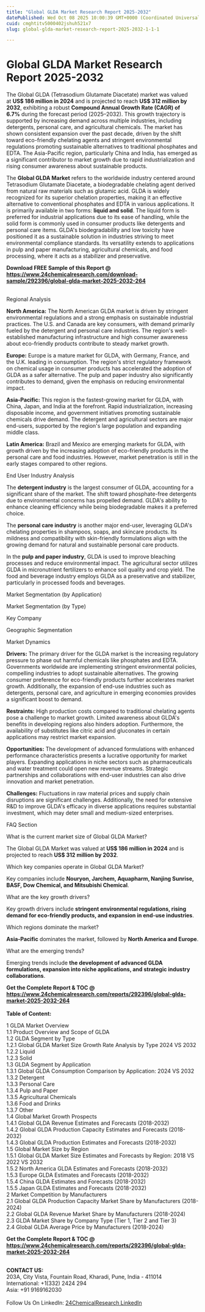 ```yaml
---
title: "Global GLDA Market Research Report 2025-2032"
datePublished: Wed Oct 08 2025 10:00:39 GMT+0000 (Coordinated Universal Time)
cuid: cmghtitv5000402jshuh521x7
slug: global-glda-market-research-report-2025-2032-1-1-1

---
```


# Global GLDA Market Research Report 2025-2032

<p>The Global GLDA (Tetrasodium Glutamate Diacetate) market was valued at <strong>US$ 186 million in 2024</strong> and is projected to reach <strong>US$ 312 million by 2032</strong>, exhibiting a robust <strong>Compound Annual Growth Rate (CAGR) of 6.7%</strong> during the forecast period (2025–2032). This growth trajectory is supported by increasing demand across multiple industries, including detergents, personal care, and agricultural chemicals. The market has shown consistent expansion over the past decade, driven by the shift toward eco-friendly chelating agents and stringent environmental regulations promoting sustainable alternatives to traditional phosphates and EDTA. The Asia-Pacific region, particularly China and India, has emerged as a significant contributor to market growth due to rapid industrialization and rising consumer awareness about sustainable products.</p><p>
</p><p>The <strong>Global GLDA Market</strong> refers to the worldwide industry centered around Tetrasodium Glutamate Diacetate, a biodegradable chelating agent derived from natural raw materials such as glutamic acid. GLDA is widely recognized for its superior chelation properties, making it an effective alternative to conventional phosphates and EDTA in various applications. It is primarily available in two forms: <strong>liquid and solid</strong>. The liquid form is preferred for industrial applications due to its ease of handling, while the solid form is commonly used in consumer products like detergents and personal care items. GLDA's biodegradability and low toxicity have positioned it as a sustainable solution in industries striving to meet environmental compliance standards. Its versatility extends to applications in pulp and paper manufacturing, agricultural chemicals, and food processing, where it acts as a stabilizer and preservative.</p><div><b>Download FREE Sample of this Report @ 
            <a href="https://www.24chemicalresearch.com/download-sample/292396/global-glda-market-2025-2032-264">
            https://www.24chemicalresearch.com/download-sample/292396/global-glda-market-2025-2032-264</a></b></div><br><p>
Regional Analysis</p><p>
</p><p><strong>North America:</strong> The North American GLDA market is driven by stringent environmental regulations and a strong emphasis on sustainable industrial practices. The U.S. and Canada are key consumers, with demand primarily fueled by the detergent and personal care industries. The region's well-established manufacturing infrastructure and high consumer awareness about eco-friendly products contribute to steady market growth.</p><p>
</p><p><strong>Europe:</strong> Europe is a mature market for GLDA, with Germany, France, and the U.K. leading in consumption. The region's strict regulatory framework on chemical usage in consumer products has accelerated the adoption of GLDA as a safer alternative. The pulp and paper industry also significantly contributes to demand, given the emphasis on reducing environmental impact.</p><p>
</p><p><strong>Asia-Pacific:</strong> This region is the fastest-growing market for GLDA, with China, Japan, and India at the forefront. Rapid industrialization, increasing disposable income, and government initiatives promoting sustainable chemicals drive demand. The detergent and agricultural sectors are major end-users, supported by the region's large population and expanding middle class.</p><p>
</p><p><strong>Latin America:</strong> Brazil and Mexico are emerging markets for GLDA, with growth driven by the increasing adoption of eco-friendly products in the personal care and food industries. However, market penetration is still in the early stages compared to other regions.</p><p>
End User Industry Analysis</p><p>
</p><p>The <strong>detergent industry</strong> is the largest consumer of GLDA, accounting for a significant share of the market. The shift toward phosphate-free detergents due to environmental concerns has propelled demand. GLDA's ability to enhance cleaning efficiency while being biodegradable makes it a preferred choice.</p><p>
</p><p>The <strong>personal care industry</strong> is another major end-user, leveraging GLDA's chelating properties in shampoos, soaps, and skincare products. Its mildness and compatibility with skin-friendly formulations align with the growing demand for natural and sustainable personal care products.</p><p>
</p><p>In the <strong>pulp and paper industry</strong>, GLDA is used to improve bleaching processes and reduce environmental impact. The agricultural sector utilizes GLDA in micronutrient fertilizers to enhance soil quality and crop yield. The food and beverage industry employs GLDA as a preservative and stabilizer, particularly in processed foods and beverages.</p><p>
Market Segmentation (by Application)</p><p>
</p><p>
Market Segmentation (by Type)</p><p>
</p><p>
Key Company</p><p>
</p><p>
Geographic Segmentation</p><p>
</p><p>
Market Dynamics</p><p>
</p><p><strong>Drivers:</strong> The primary driver for the GLDA market is the increasing regulatory pressure to phase out harmful chemicals like phosphates and EDTA. Governments worldwide are implementing stringent environmental policies, compelling industries to adopt sustainable alternatives. The growing consumer preference for eco-friendly products further accelerates market growth. Additionally, the expansion of end-use industries such as detergents, personal care, and agriculture in emerging economies provides a significant boost to demand.</p><p>
</p><p><strong>Restraints:</strong> High production costs compared to traditional chelating agents pose a challenge to market growth. Limited awareness about GLDA's benefits in developing regions also hinders adoption. Furthermore, the availability of substitutes like citric acid and gluconates in certain applications may restrict market expansion.</p><p>
</p><p><strong>Opportunities:</strong> The development of advanced formulations with enhanced performance characteristics presents a lucrative opportunity for market players. Expanding applications in niche sectors such as pharmaceuticals and water treatment could open new revenue streams. Strategic partnerships and collaborations with end-user industries can also drive innovation and market penetration.</p><p>
</p><p><strong>Challenges:</strong> Fluctuations in raw material prices and supply chain disruptions are significant challenges. Additionally, the need for extensive R&amp;D to improve GLDA's efficacy in diverse applications requires substantial investment, which may deter small and medium-sized enterprises.</p><p>
FAQ Section</p><p>
What is the current market size of Global GLDA Market?</p><p>
</p><p>The Global GLDA Market was valued at <strong>US$ 186 million in 2024</strong> and is projected to reach <strong>US$ 312 million by 2032</strong>.</p><p>
Which key companies operate in Global GLDA Market?</p><p>
</p><p>Key companies include <strong>Nouryon, Jarchem, Aquapharm, Nanjing Sunrise, BASF, Dow Chemical, and Mitsubishi Chemical</strong>.</p><p>
What are the key growth drivers?</p><p>
</p><p>Key growth drivers include <strong>stringent environmental regulations, rising demand for eco-friendly products, and expansion in end-use industries</strong>.</p><p>
Which regions dominate the market?</p><p>
</p><p><strong>Asia-Pacific</strong> dominates the market, followed by <strong>North America and Europe</strong>.</p><p>
What are the emerging trends?</p><p>
</p><p>Emerging trends include <strong>the development of advanced GLDA formulations, expansion into niche applications, and strategic industry collaborations</strong>.</p>

<div><b>Get the Complete Report & TOC @ 
            <a href="https://www.24chemicalresearch.com/reports/292396/global-glda-market-2025-2032-264">
            https://www.24chemicalresearch.com/reports/292396/global-glda-market-2025-2032-264</a></b></div><br>
            <b>Table of Content:</b><p>1 GLDA Market Overview<br />
    1.1 Product Overview and Scope of GLDA<br />
    1.2 GLDA Segment by Type<br />
        1.2.1 Global GLDA Market Size Growth Rate Analysis by Type 2024 VS 2032<br />
        1.2.2 Liquid<br />
        1.2.3 Solid<br />
    1.3 GLDA Segment by Application<br />
        1.3.1 Global GLDA Consumption Comparison by Application: 2024 VS 2032<br />
        1.3.2 Detergent<br />
        1.3.3 Personal Care<br />
        1.3.4 Pulp and Paper<br />
        1.3.5 Agricultural Chemicals<br />
        1.3.6 Food and Drinks<br />
        1.3.7 Other<br />
    1.4 Global Market Growth Prospects<br />
        1.4.1 Global GLDA Revenue Estimates and Forecasts (2018-2032)<br />
        1.4.2 Global GLDA Production Capacity Estimates and Forecasts (2018-2032)<br />
        1.4.3 Global GLDA Production Estimates and Forecasts (2018-2032)<br />
    1.5 Global Market Size by Region<br />
        1.5.1 Global GLDA Market Size Estimates and Forecasts by Region: 2018 VS 2022 VS 2032<br />
        1.5.2 North America GLDA Estimates and Forecasts (2018-2032)<br />
        1.5.3 Europe GLDA Estimates and Forecasts (2018-2032)<br />
        1.5.4 China GLDA Estimates and Forecasts (2018-2032)<br />
        1.5.5 Japan GLDA Estimates and Forecasts (2018-2032)<br />
2 Market Competition by Manufacturers<br />
    2.1 Global GLDA Production Capacity Market Share by Manufacturers (2018-2024)<br />
    2.2 Global GLDA Revenue Market Share by Manufacturers (2018-2024)<br />
    2.3 GLDA Market Share by Company Type (Tier 1, Tier 2 and Tier 3)<br />
    2.4 Global GLDA Average Price by Manufacturers (2018-2024)<br />
  </p>

<div><b>Get the Complete Report & TOC @ 
            <a href="https://www.24chemicalresearch.com/reports/292396/global-glda-market-2025-2032-264">
            https://www.24chemicalresearch.com/reports/292396/global-glda-market-2025-2032-264</a></b></div><br>

<b>CONTACT US:</b><br>
            203A, City Vista, Fountain Road, Kharadi, Pune, India - 411014<br>
            International: +1(332) 2424 294<br>
            Asia: +91 9169162030 <br><br>
            Follow Us On LinkedIn: <a href="https://www.linkedin.com/company/24chemicalresearch/">24ChemicalResearch LinkedIn</a>